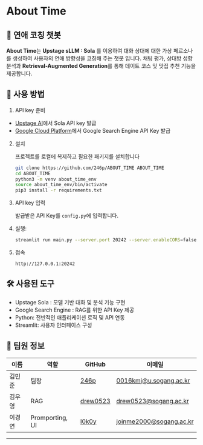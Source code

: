 # About Time

## 📌 연애 코칭 챗봇
**About Time**는 **Upstage sLLM : Sola** 를 이용하여 대화 상대에 대한 가상 페르소나를 생성하여 사용자의 연애 방향성을 코칭해 주는 챗봇 입니다. 채팅 평가, 상대방 성향 분석과 **Retrieval-Augmented Generation**를 통해 데이트 코스 및 맛집 추천 기능을 제공합니다.

## 🚀 사용 방법
1. API key 준비
- [Upstage AI](https://console.upstage.ai/)에서 Sola API key 발급
- [Google Cloud Platform](https://console.cloud.google.com/)에서 Google Search Engine API Key 발급
2. 설치

    프로젝트를 로컬에 복제하고 필요한 패키지를 설치합니다
    ```bash
    git clone https://github.com/246p/ABOUT_TIME ABOUT_TIME
    cd ABOUT_TIME
    python3 -m venv about_time_env
    source about_time_env/bin/activate
    pip3 install -r requirements.txt
    ```
3. API key 입력

    발급받은 API Key를 `config.py`에 입력합니다.

4. 실행:
    ``` bash
    streamlit run main.py --server.port 20242 --server.enableCORS=false --browser.gatherUsageStats=false
    ```
5. 접속

   `http://127.0.0.1:20242`

## 🛠️ 사용된 도구
- Upstage Sola : 모델 기반 대화 및 분석 기능 구현
- Google Search Engine : RAG를 위한 API Key 제공
- Python: 전반적인 애플리케이션 로직 및 API 연동
- Streamlit: 사용자 인터페이스 구성

## 👥 팀원 정보
| 이름     | 역할 | GitHub |  이메일 |
| -------- | ----------------- | ----------------------------------- | ------ |
| 김민준 | 팀장 | [246p](https://github.com/246p) | 0016kmj@u.sogang.ac.kr|
| 김우영 | RAG | [drew0523](https://github.com/drew0523) |  drew0523@sogang.ac.kr |
| 이경연 | Promporting, UI | [l0k0y](https://github.com/l0k0y) | joinme2000@sogang.ac.kr|

---
